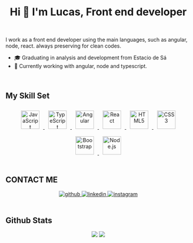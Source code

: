 # <div align="center">Hi 👋 I'm Lucas, Front end developer</div>



<br/>

I work as a front end developer using the main languages, such as angular, node, react. always preserving for clean codes.

- 🎓 Graduating in analysis and development from Estacio de Sá
- 📌 Currently working with angular, node and typescript.


<br/>

## My Skill Set

<div align="center">
  <a href="https://www.javascript.com/" target="_blank">
    <img
      style="margin: 10px"
      src="https://profilinator.rishav.dev/skills-assets/javascript-original.svg"
      alt="JavaScript"
      height="50"
    />
  </a>
  <a href="https://www.typescriptlang.org/" target="_blank">
    <img
      style="margin: 10px"
      src="https://profilinator.rishav.dev/skills-assets/typescript-original.svg"
      alt="TypeScript"
      height="50"
    />
  </a>
  <a href="https://angular.io/" target="_blank">
    <img
      style="margin: 10px"
      src="https://profilinator.rishav.dev/skills-assets/angularjs-original.svg"
      alt="Angular"
      height="50"
    />
  </a>
  <a href="https://reactjs.org/" target="_blank">
    <img
      style="margin: 10px"
      src="https://profilinator.rishav.dev/skills-assets/react-original-wordmark.svg"
      alt="React"
      height="50"
    />
  </a>
  <a href="https://en.wikipedia.org/wiki/HTML5" target="_blank">
    <img
      style="margin: 10px"
      src="https://profilinator.rishav.dev/skills-assets/html5-original-wordmark.svg"
      alt="HTML5"
      height="50"
    />
  </a>
  <a href="https://www.w3schools.com/css/" target="_blank">
    <img
      style="margin: 10px"
      src="https://profilinator.rishav.dev/skills-assets/css3-original-wordmark.svg"
      alt="CSS3"
      height="50"
    />
  </a>
  <a href="https://getbootstrap.com/docs/3.4/javascript/" target="_blank">
    <img
      style="margin: 10px"
      src="https://profilinator.rishav.dev/skills-assets/bootstrap-plain.svg"
      alt="Bootstrap"
      height="50"
    />
  </a>
 
  </a>
  <a href="https://nodejs.org/" target="_blank">
    <img
      style="margin: 10px"
      src="https://profilinator.rishav.dev/skills-assets/nodejs-original-wordmark.svg"
      alt="Node.js"
      height="50"
    />
  </a>
</div>

<br/>


## CONTACT ME

<div align="center">
  <a href="https://github.com/Lucassilvap18" target="_blank">
    <img
    src=https://img.shields.io/badge/github-%2324292e.svg?&style=for-the-badge&logo=github&logoColor=white
    alt=github style="margin-bottom: 5px;" />
  </a>
  <a href="https://www.linkedin.com/in/lucas-silva-9950a0235/" target="_blank">
    <img
    src=https://img.shields.io/badge/linkedin-%231E77B5.svg?&style=for-the-badge&logo=linkedin&logoColor=white
    alt=linkedin style="margin-bottom: 5px;" />
  </a>
  <a href="https://www.instagram.com/luccaspr_/" target="_blank">
    <img
    src=https://img.shields.io/badge/instagram-%23000000.svg?&style=for-the-badge&logo=instagram&logoColor=white
    alt=instagram style="margin-bottom: 5px;" />
  </a>
</div>

<br/>

## Github Stats

<div align="center">
  <img src="https://github-readme-stats.vercel.app/api?username=lucassilvap18&show_icons=true&count_private=true&hide_border=true" />
  
  <img src="https://github-readme-stats.vercel.app/api/top-langs/?username=lucassilvap18&hide_border=true&layout=compact"  />
</div>
